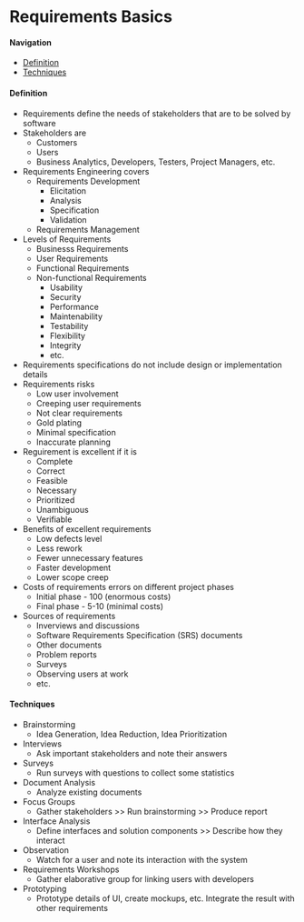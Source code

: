 # Requirements Basics

#### Navigation
- [Definition](https://github.com/kakarotto67/KnowledgeBank/blob/master/Requirements/Basics.md#definition)
- [Techniques](https://github.com/kakarotto67/KnowledgeBank/blob/master/Requirements/Basics.md#techniques)

#### Definition
- Requirements define the needs of stakeholders that are to be solved by software
- Stakeholders are
  - Customers
  - Users
  - Business Analytics, Developers, Testers, Project Managers, etc.
- Requirements Engineering covers
  - Requirements Development
    - Elicitation
    - Analysis
    - Specification
    - Validation
  - Requirements Management
- Levels of Requirements
  - Businesss Requirements
  - User Requirements
  - Functional Requirements
  - Non-functional Requirements
    - Usability
    - Security
    - Performance
    - Maintenability
    - Testability
    - Flexibility
    - Integrity
    - etc.
- Requirements specifications do not include design or implementation details
- Requirements risks
  - Low user involvement
  - Creeping user requirements
  - Not clear requirements
  - Gold plating
  - Minimal specification
  - Inaccurate planning
- Reguirement is excellent if it is
  - Complete
  - Correct
  - Feasible
  - Necessary
  - Prioritized
  - Unambiguous
  - Verifiable
- Benefits of excellent requirements
  - Low defects level
  - Less rework
  - Fewer unnecessary features
  - Faster development
  - Lower scope creep
- Costs of requirements errors on different project phases
  - Initial phase - 100 (enormous costs)
  - Final phase - 5-10 (minimal costs)
- Sources of requirements
  - Inverviews and discussions
  - Software Requirements Specification (SRS) documents
  - Other documents
  - Problem reports
  - Surveys
  - Observing users at work
  - etc.

#### Techniques
- Brainstorming
  - Idea Generation, Idea Reduction, Idea Prioritization
- Interviews
  - Ask important stakeholders and note their answers
- Surveys
  - Run surveys with questions to collect some statistics
- Document Analysis
  - Analyze existing documents
- Focus Groups
  - Gather stakeholders >> Run brainstorming >> Produce report
- Interface Analysis
  - Define interfaces and solution components >> Describe how they interact
- Observation
  - Watch for a user and note its interaction with the system
- Requirements Workshops
  - Gather elaborative group for linking users with developers
- Prototyping
  - Prototype details of UI, create mockups, etc. Integrate the result with other requirements
